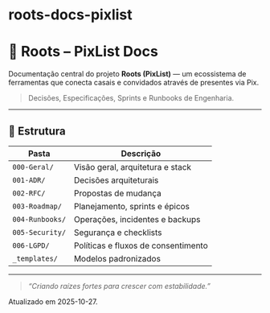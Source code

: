 # roots-docs-pixlist

# 🌿 Roots – PixList Docs

Documentação central do projeto **Roots (PixList)** — um ecossistema de ferramentas que conecta casais e convidados através de presentes via Pix.

> Decisões, Especificações, Sprints e Runbooks de Engenharia.

---

## 📂 Estrutura
| Pasta           |              Descrição               |
|-----------------|--------------------------------------|
| `000-Geral/`    | Visão geral, arquitetura e stack     |
| `001-ADR/`      | Decisões arquiteturais               |
| `002-RFC/`      | Propostas de mudança                 |
| `003-Roadmap/`  | Planejamento, sprints e épicos       |
| `004-Runbooks/` | Operações, incidentes e backups      |
| `005-Security/` | Segurança e checklists               |
| `006-LGPD/`     | Políticas e fluxos de consentimento  |
| `_templates/`   | Modelos padronizados                 |

---

> _“Criando raízes fortes para crescer com estabilidade.”_

Atualizado em 2025-10-27.
